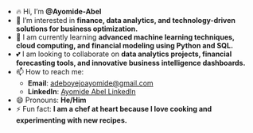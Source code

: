 - 🔥 Hi, I’m **@Ayomide-Abel**
- 👀 I’m interested in **finance, data analytics, and technology-driven solutions for business optimization.**
- 🌱 I am currently learning **advanced machine learning techniques, cloud computing, and financial modeling using Python and SQL.**
- 💕 I am looking to collaborate on **data analytics projects, financial forecasting tools, and innovative business intelligence dashboards.**
- 📫 How to reach me:  
   - **Email**: adeboyejoayomide@gmail.com  
   - **LinkedIn**: [Ayomide Abel LinkedIn](https://linkedin.com/in/ayomide-adeboyejo-4739811a6)
- 😄 Pronouns: **He/Him**
- ⚡ Fun fact: **I am a chef at heart because I love cooking and experimenting with new recipes.**


<!---
Ayomide-Abel/Ayomide-Abel is a ✨ special ✨ repository because its `README.md` (this file) appears on your GitHub profile.
You can click the Preview link to take a look at your changes.
--->
